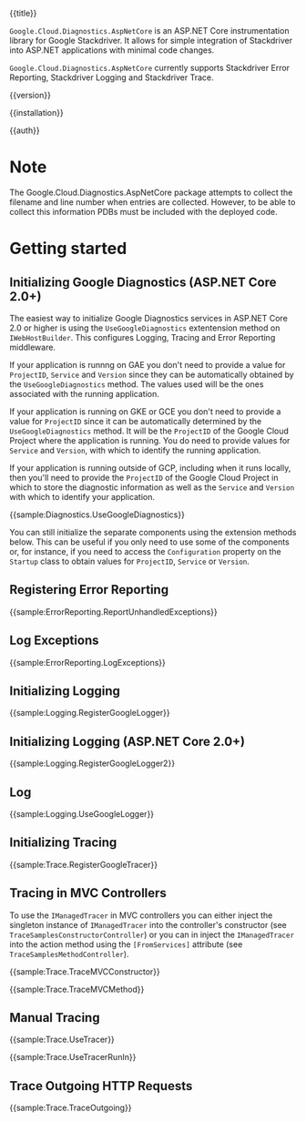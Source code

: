 {{title}}

`Google.Cloud.Diagnostics.AspNetCore` is an ASP.NET Core instrumentation library for Google Stackdriver.
It allows for simple integration of Stackdriver into ASP.NET applications with minimal code changes.

`Google.Cloud.Diagnostics.AspNetCore` currently supports Stackdriver Error Reporting, Stackdriver Logging
and Stackdriver Trace.

{{version}}

{{installation}}

{{auth}}

# Note
The Google.Cloud.Diagnostics.AspNetCore package attempts to collect the filename and line number when
entries are collected. However, to be able to collect this information PDBs must be included with
the deployed code.

# Getting started

## Initializing Google Diagnostics (ASP.NET Core 2.0+)

The easiest way to initialize Google Diagnostics services in ASP.NET Core 2.0 or higher
is using the `UseGoogleDiagnostics` extentension method on `IWebHostBuilder`. This configures
Logging, Tracing and Error Reporting middleware.

If your application is runnng on GAE you don't need to provide a value for `ProjectID`, `Service`
and `Version` since they can be automatically obtained by the `UseGoogleDiagnostics` method. The
values used will be the ones associated with the running application.

If your application is running on GKE or GCE you don't need to provide a value for `ProjectID`
since it can be automatically determined by the `UseGoogleDiagnostics` method. It will be the
`ProjectID` of the Google Cloud Project where the application is running. You do need to
provide values for `Service` and `Version`, with which to identify the running application.

If your application is running outside of GCP, including when it runs locally, then you'll need to
provide the `ProjectID` of the Google Cloud Project in which to store the diagnostic information
as well as the `Service` and `Version` with which to identify your application.

{{sample:Diagnostics.UseGoogleDiagnostics}}

You can still initialize the separate components using the extension methods below. This can be useful
if you only need to use some of the components or, for instance, if you need to access the `Configuration`
property on the `Startup` class to obtain values for `ProjectID`, `Service` or `Version`.

## Registering Error Reporting

{{sample:ErrorReporting.ReportUnhandledExceptions}}

## Log Exceptions

{{sample:ErrorReporting.LogExceptions}}

## Initializing Logging

{{sample:Logging.RegisterGoogleLogger}}

## Initializing Logging (ASP.NET Core 2.0+)

{{sample:Logging.RegisterGoogleLogger2}}

## Log

{{sample:Logging.UseGoogleLogger}}

## Initializing Tracing

{{sample:Trace.RegisterGoogleTracer}}

## Tracing in MVC Controllers

To use the `IManagedTracer` in MVC controllers you can either inject the singleton instance of 
`IManagedTracer` into the controller's constructor (see `TraceSamplesConstructorController`) or you
can in inject the `IManagedTracer` into the action method using the `[FromServices]` attribute
(see `TraceSamplesMethodController`).

{{sample:Trace.TraceMVCConstructor}}

{{sample:Trace.TraceMVCMethod}}

## Manual Tracing

{{sample:Trace.UseTracer}}

{{sample:Trace.UseTracerRunIn}}

## Trace Outgoing HTTP Requests

{{sample:Trace.TraceOutgoing}}
